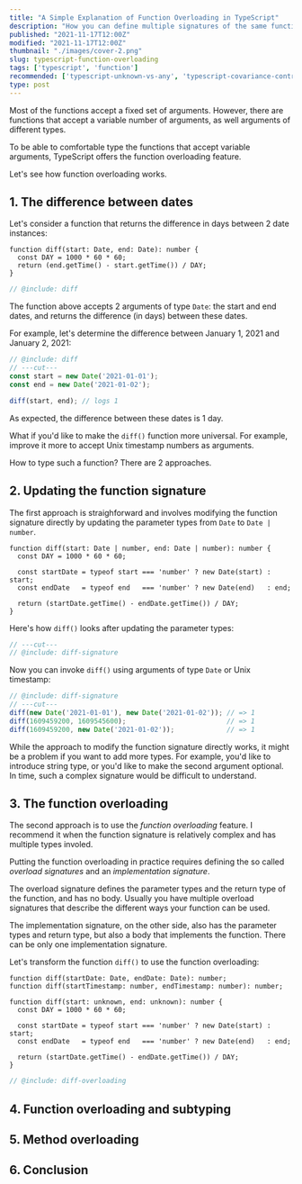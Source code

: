 ```yaml
---
title: "A Simple Explanation of Function Overloading in TypeScript"
description: "How you can define multiple signatures of the same function in TypeScript to increase its usability."
published: "2021-11-17T12:00Z"
modified: "2021-11-17T12:00Z"
thumbnail: "./images/cover-2.png"
slug: typescript-function-overloading
tags: ['typescript', 'function']
recommended: ['typescript-unknown-vs-any', 'typescript-covariance-contravariance']
type: post
---
```


Most of the functions accept a fixed set of arguments. However, there are functions that accept a variable number of arguments, as well arguments
of different types.  

To be able to comfortable type the functions that accept variable arguments, TypeScript offers the function overloading feature. 

Let's see how function overloading works.  

## 1. The difference between dates

Let's consider a function that returns the difference in days between 2 date instances:

```twoslash include diff
function diff(start: Date, end: Date): number {
  const DAY = 1000 * 60 * 60;
  return (end.getTime() - start.getTime()) / DAY;
}
```

```ts twoslash
// @include: diff
```

The function above accepts 2 arguments of type `Date`: the start and end dates, and returns the difference (in days) between these dates.  

For example, let's determine the difference between January 1, 2021 and January 2, 2021:

```ts twoslash
// @include: diff
// ---cut---
const start = new Date('2021-01-01');
const end = new Date('2021-01-02');

diff(start, end); // logs 1
```

As expected, the difference between these dates is 1 day.  

What if you'd like to make the `diff()` function more universal. For example, improve it more to accept Unix timestamp numbers as arguments.  

How to type such a function? There are 2 approaches.  

## 2. Updating the function signature

The first approach is straighforward and involves modifying the function signature directly by updating the parameter types from `Date` to `Date | number`.  

```twoslash include diff-signature
function diff(start: Date | number, end: Date | number): number {
  const DAY = 1000 * 60 * 60;

  const startDate = typeof start === 'number' ? new Date(start) : start;
  const endDate   = typeof end   === 'number' ? new Date(end)   : end;

  return (startDate.getTime() - endDate.getTime()) / DAY;
}
```

Here's how `diff()` looks after updating the parameter types:

```ts twoslash{1}
// ---cut---
// @include: diff-signature
```

Now you can invoke `diff()` using arguments of type `Date` or Unix timestamp:

```ts twoslash
// @include: diff-signature
// ---cut---
diff(new Date('2021-01-01'), new Date('2021-01-02')); // => 1
diff(1609459200, 1609545600);                         // => 1
diff(1609459200, new Date('2021-01-02'));             // => 1
```

While the approach to modify the function signature directly works, it might be a problem if you want to add more types. For example, you'd like to introduce string type, or you'd like to make the second argument optional. In time, such a complex signature would be difficult to understand.  

## 3. The function overloading

The second approach is to use the *function overloading* feature. I recommend it when the function signature is relatively complex and has multiple types involed.  

Putting the function overloading in practice requires defining the so called *overload signatures* and an *implementation signature*.  

The overload signature defines the parameter types and the return type of the function, and has no body. Usually you have multiple overload signatures that describe the different ways your function can be used.  

The implementation signature, on the other side, also has the parameter types and return type, but also a body that implements the function. There can be only one implementation signature.  

Let's transform the function `diff()` to use the function overloading:

```twoslash include diff-overloading
function diff(startDate: Date, endDate: Date): number;
function diff(startTimestamp: number, endTimestamp: number): number;

function diff(start: unknown, end: unknown): number {
  const DAY = 1000 * 60 * 60;

  const startDate = typeof start === 'number' ? new Date(start) : start;
  const endDate   = typeof end   === 'number' ? new Date(end)   : end;

  return (startDate.getTime() - endDate.getTime()) / DAY;
}
```

```ts twoslash
// @include: diff-overloading
```

## 4. Function overloading and subtyping

## 5. Method overloading

## 6. Conclusion